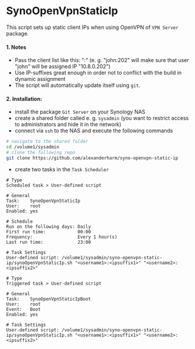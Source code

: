 # SynoOpenVpnStaticIp

This script sets up static client IPs when using OpenVPN of `VPN Server` package.

#### 1. Notes

- Pass the client list like this: "<username>:<ipsuffix>" (e. g. "john:202" will make sure that user "john" will be assigned IP "10.8.0.202")
- Use IP-suffixes great enough in order not to conflict with the build in dynamic assignment
- The script will automatically update itself using `git`.

#### 2. Installation:

- install the package `Git Server` on your Synology NAS
- create a shared folder called e. g. `sysadmin` (you want to restrict access to administrators and hide it in the network)
- connect via `ssh` to the NAS and execute the following commands

```bash
# navigate to the shared folder
cd /volume1/sysadmin
# clone the following repo
git clone https://github.com/alexanderharm/syno-openvpn-static-ip
```

- create two tasks in the `Task Scheduler`

```
# Type
Scheduled task > User-defined script

# General
Task:    SynoOpenVpnStaticIp
User:    root
Enabled: yes

# Schedule
Run on the following days: Daily
First run time:            00:00
Frequency:                 Every 1 hour(s)
Last run time:			   23:00

# Task Settings
User-defined script: /volume1/sysadmin/syno-openvpn-static-ip/synoOpenVpnStaticIp.sh "<username1>:<ipsuffix1>" "<username2>:<ipsuffix2>"
```

```
# Type
Triggered task > User-defined script

# General
Task:    SynoOpenVpnStaticIpBoot
User:    root
Event:   Boot
Enabled: yes

# Task Settings
User-defined script: /volume1/sysadmin/syno-openvpn-static-ip/synoOpenVpnStaticIp.sh "<username1>:<ipsuffix1>" "<username2>:<ipsuffix2>"
```
